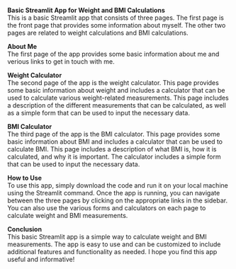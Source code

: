 **Basic Streamlit App for Weight and BMI Calculations**<br>
This is a basic Streamlit app that consists of three pages. The first page is the front page that provides some information about myself. The other two pages are related to weight calculations and BMI calculations.

**About Me**<br>
The first page of the app provides some basic information about me and verious links to get in touch with me. 

**Weight Calculator**<br>
The second page of the app is the weight calculator. This page provides some basic information about weight and includes a calculator that can be used to calculate various weight-related measurements. This page includes a description of the different measurements that can be calculated, as well as a simple form that can be used to input the necessary data.

**BMI Calculator**<br>
The third page of the app is the BMI calculator. This page provides some basic information about BMI and includes a calculator that can be used to calculate BMI. This page includes a description of what BMI is, how it is calculated, and why it is important. The calculator includes a simple form that can be used to input the necessary data.

**How to Use**<br>
To use this app, simply download the code and run it on your local machine using the Streamlit command. Once the app is running, you can navigate between the three pages by clicking on the appropriate links in the sidebar. You can also use the various forms and calculators on each page to calculate weight and BMI measurements.

**Conclusion**<br>
This basic Streamlit app is a simple way to calculate weight and BMI measurements. The app is easy to use and can be customized to include additional features and functionality as needed. I hope you find this app useful and informative!
